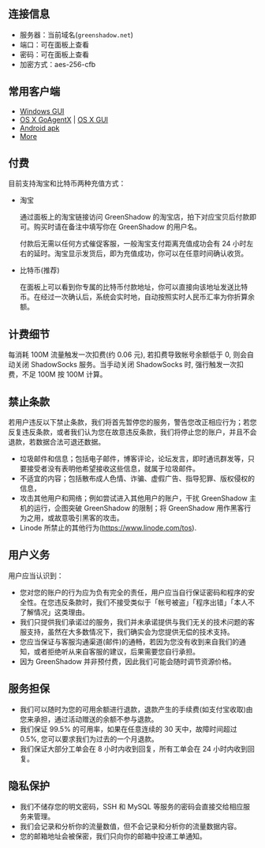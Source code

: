 ## 连接信息

* 服务器：当前域名(`greenshadow.net`)
* 端口：可在面板上查看
* 密码：可在面板上查看
* 加密方式：aes-256-cfb

## 常用客户端

* [Windows GUI](http://pan.baidu.com/s/1qWry1Co)
* [OS X GoAgentX](http://pan.baidu.com/s/1xWGyE) | [OS X GUI](http://pan.baidu.com/s/1i3va6ZN)
* [Android apk](http://pan.baidu.com/s/1sjjUTgL)
* [More](http://shadowsocks.org/en/download/clients.html)

## 付费
目前支持淘宝和比特币两种充值方式：

* 淘宝

    通过面板上的淘宝链接访问 GreenShadow 的淘宝店，拍下对应宝贝后付款即可。购买时请在备注中填写你在 GreenShadow 的用户名。

    付款后无需以任何方式催促客服，一般淘宝支付距离充值成功会有 24 小时左右的延时。淘宝显示发货后，即为充值成功，你可以在任意时间确认收货。

* 比特币(推荐)

    在面板上可以看到你专属的比特币付款地址，你可以直接向该地址发送比特币。在经过一次确认后，系统会实时地，自动按照实时人民币汇率为你折算余额。

## 计费细节
每消耗 100M 流量触发一次扣费(约 0.06 元), 若扣费导致帐号余额低于 0, 则会自动关闭 ShadowSocks 服务。当手动关闭 ShadowSocks 时, 强行触发一次扣费，不足 100M 按 100M 计算。

## 禁止条款
若用户违反以下禁止条款，我们将首先暂停您的服务，警告您改正相应行为；若您反复违反条款，或者我们认为您在故意违反条款，我们将停止您的账户，并且不会退款，若数据合法可退还数据。

* 垃圾邮件和信息；包括电子邮件，博客评论，论坛发言，即时通讯群发等，只要接受者没有表明他希望接收这些信息，就属于垃圾邮件。
* 不适宜的内容；包括散布成人色情、诈骗、虚假广告、指导犯罪、版权侵权的信息，
* 攻击其他用户和网络；例如尝试进入其他用户的账户，干扰 GreenShadow 主机的运行，企图突破 GreenShadow 的限制；将 GreenShadow 用作黑客行为之用，或故意吸引黑客的攻击。
* Linode 所禁止的其他行为(<https://www.linode.com/tos>).

## 用户义务

用户应当认识到：

* 您对您的账户的行为应为负有完全的责任，用户应当自行保证密码和程序的安全性。在您违反条款时，我们不接受类似于「帐号被盗」「程序出错」「本人不了解情况」这类理由。
* 我们只提供我们承诺过的服务，我们并未承诺提供与我们无关的技术问题的客服支持，虽然在大多数情况下，我们确实会为您提供无偿的技术支持。
* 您应当保证与客服沟通渠道(邮件)的通畅，若因为您没有收到来自我们的通知，或者拒绝听从来自客服的建议，后果需要您自行承担。
* 因为 GreenShadow 并非预付费，因此我们可能会随时调节资源价格。

## 服务担保

* 我们可以随时为您的可用余额进行退款，退款产生的手续费(如支付宝收取)由您来承担，通过活动赠送的余额不参与退款。
* 我们保证 99.5% 的可用率，如果在任意连续的 30 天中，故障时间超过 0.5%, 您可以要求我们为过去的一个月退款。
* 我们保证大部分工单会在 8 小时内收到回复，所有工单会在 24 小时内收到回复。

## 隐私保护

* 我们不储存您的明文密码，SSH 和 MySQL 等服务的密码会直接交给相应服务来管理。
* 我们会记录和分析你的流量数值，但不会记录和分析你的流量数据内容。
* 您的邮箱地址会被保密，我们只向你的邮箱中投递工单通知。
